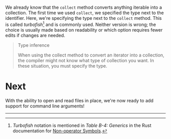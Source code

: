 We already know that the `collect` method converts anything iterable into a
collection. The first time we used `collect`, we specified the type next to the
identifier. Here, we're specifying the type next to the `collect` method. This
is called _turbofish_[^3] and is commonly used. Neither version is wrong; the
choice is usually made based on readability or which option requires fewer edits
if changes are needed.

> Type inference
>
> When using the collect method to convert an iterator into a collection, the
> compiler might not know what type of collection you want. In these situation,
> you must specify the type.

# Next

With the ability to open and read files in place, we're now ready to add support
for command line arguments!

[Non-operator Symbols]:
  https://doc.rust-lang.org/book/appendix-02-operators.html#non-operator-symbols

---

[^1]:
    Strings are implemented as `Vec<u8>` in Rust. Reference the [API] for
    details.

[^3]:
    _Turbofish_ notation is mentioned in _Table B-4: Generics_ in the Rust
    documentation for [Non-operator Symbols].

